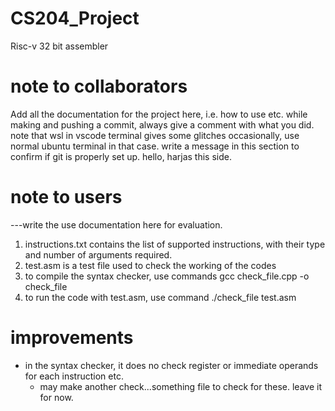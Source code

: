 # CS204_Project
Risc-v 32 bit assembler
# note to collaborators
Add all the documentation for the project here, i.e. how to use etc.
while making and pushing a commit, always give a comment with what you did.
note that wsl in vscode terminal gives some glitches occasionally, use normal ubuntu terminal in that case.
write a message in this section to confirm if git is properly set up.
hello, harjas this side.
# note to users
---write the use documentation here for evaluation.
1) instructions.txt contains the list of supported instructions, with their type and number of arguments required.
2) test.asm is a test file used to check the working of the codes
3) to compile the syntax checker, use commands gcc check_file.cpp -o check_file
4) to run the code with test.asm, use command ./check_file test.asm

# improvements
* in the syntax checker, it does no check register or immediate operands for each instruction etc.
    - may make another check...something file to check for these. leave it for now.
